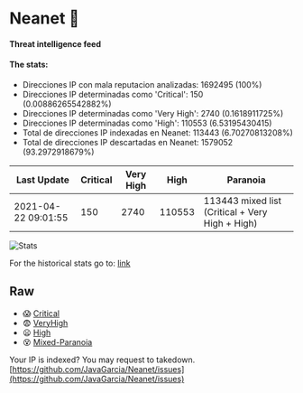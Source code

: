 # Neanet :hocho:
#### Threat intelligence feed
#### The stats:

- Direcciones IP con mala reputacion analizadas: 1692495 (100%)
- Direcciones IP determinadas como 'Critical':  150 (0.00886265542882%)
- Direcciones IP determinadas como 'Very High':  2740 (0.1618911725%)
- Direcciones IP determinadas como 'High':  110553 (6.53195430415)
- Total de direcciones IP indexadas en Neanet:  113443 (6.70270813208%)
- Total de direcciones IP descartadas en Neanet:  1579052 (93.2972918679%)

| Last Update | Critical | Very High | High | Paranoia |
| --- | --- | --- | --- | --- |
| 2021-04-22 09:01:55 | 150 | 2740 | 110553 | 113443 mixed list (Critical + Very High + High)|

![Stats](https://docs.google.com/spreadsheets/d/e/2PACX-1vSnaNMIXVabIpDJjufMlzH7poXnshF3mgd8Is1g9ytUEzVsP5my4Trn8f-xkoLLQ38xpL3HtmUexLo6/pubchart?oid=501124687&format=image)

For the historical stats go to: [link](/stats.csv)
## Raw
- :scream: [Critical](https://raw.githubusercontent.com/JavaGarcia/Neanet/master/blacklists/neanet_critical.txt)
- :fearful: [VeryHigh](https://raw.githubusercontent.com/JavaGarcia/Neanet/master/blacklists/neanet_veryHigh.txtt)
- :frowning: [High](https://raw.githubusercontent.com/JavaGarcia/Neanet/master/blacklists/neanet_high.txt)
- :dizzy_face: [Mixed-Paranoia](https://raw.githubusercontent.com/JavaGarcia/Neanet/master/blacklists/neanet_all.txt)


Your IP is indexed? You may request to takedown. [https://github.com/JavaGarcia/Neanet/issues](https://github.com/JavaGarcia/Neanet/issues)












































































































































































































































































































































































































































































































































































































































































































































































































































































































































































































































































































































































































































































































































































































































































































































































































































































































































































































































































































































































































































































































































































































































































































































































































































































































































































































































































































































































































































































































































































































































































































































































































































































































































































































































































































































































































































































































































































































































































































































































































































































































































































































































































































































































































































































































































































































































































































































































































































































































































































































































































































































































































































































































































































































































































































































































































































































































































































































































































































































































































